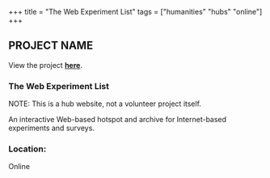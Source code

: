 +++
title = "The Web Experiment List"
tags = ["humanities" "hubs" "online"]
+++

## PROJECT NAME

View the project [**here**](https://wexlist.uni-konstanz.de/studies).

### The Web Experiment List

NOTE: This is a hub website, not a volunteer project itself.

An interactive Web-based hotspot and archive for Internet-based experiments and surveys.

### Location:
Online
